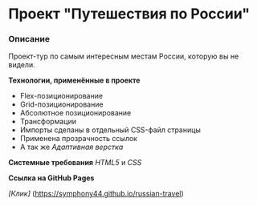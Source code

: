 # Проект "Путешествия по России"

### Описание 
 Проект-тур по самым интересным местам России, которую вы не видели.

**Технологии, применённые в проекте**
* Flex-позиционирование  
* Grid-позиционирование
* Абсолютное позиционирование
* Трансформации  
* Импорты сделаны в отдельный CSS-файл страницы  
* Применена прозрачность ссылок 
* А так же *Адаптивная верстка*


**Системные требования**
  *HTML5* и *CSS*


**Ссылка на GitHub Pages**

 *[Клик]* (https://symphony44.github.io/russian-travel)


